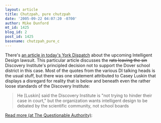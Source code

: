 ```yaml
---
layout: article
title: Chutzpah, pure chutzpah
date: '2005-09-22 04:07:20 -0700'
author: Mike Dunford
mt_id: 1425
blog_id: 2
post_id: 1425
basename: chutzpah_pure_c
---
```

There's [an article in today's York Dispatch](http://www.yorkdispatch.com/local/ci_3042920) about the upcoming Intelligent Design lawsuit. This particular article discusses the ~~rats leaving the sin~~ Discovery Institute's principled decision not to support the Dover school district in this case. Most of the quotes from the various DI talking heads is the usual stuff, but there was one statement attributed to Casey Luskin that displays a disregard for reality that is below and beneath even the rather loose standards of the Discovery Institute:


>  He \[Luskin\] said the Discovery Institute is "not trying to hinder their case in court," but the organization wants intelligent design to be debated by the scientific community, not school boards

[Read more (at The Questionable Authority)](http://thequestionableauthority.blogspot.com/2005/09/chutzpah-pure-chutzpah.html):
